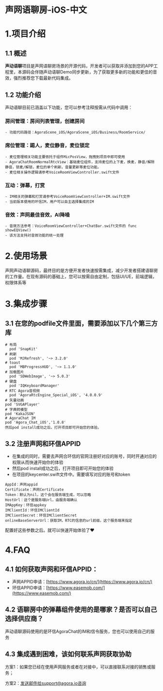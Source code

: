 # 声网语聊房-iOS-中文
# 1.项目介绍
## 1.1 概述
**声动语聊**项目是声网语聊房场景的开源代码，开发者可以获取并添加到您的APP工程里，本源码会伴随声动语聊Demo同步更新，为了获取更多新的功能和更佳的音效，强烈推荐您下载最新代码集成。
## 1.2 功能介绍
声动语聊目前已涵盖以下功能，您可以参考注释按需从代码中调用：
### 房间管理：房间列表管理，创建房间
    - 功能代码路径：AgoraScene_iOS/AgoraScene_iOS/Business/RoomService/
### 席位管理：踢人，麦位静音，麦位锁定
    - 麦位管理相关功能主要依托于组件MicPosView，拖拽到项目中即可使用
    - AgoraChatRoomNormalRtcView：基础麦位组件，支持麦位的上下麦，换麦，静音/解除静音，锁麦/解锁，麦位的单个刷新，音量更新等麦位功能。
    - 麦位相关操作逻辑请参考VoiceRoomViewController.swift文件
### 互动：弹幕，打赏
    - IM相关的弹幕和打赏请参考VoiceRoomViewController+IM.swift文件
    - 当前版本使用的环信IM，用户可以自主选择集成的IM
### 音效：声网最佳音效，AI降噪
    - 音效方法参考：VoiceRoomViewController+ChatBar.swift文件的 func showEQView()
    - 该方法支持对音效功能的统一处理
# 2.使用场景
声网声动语聊源码，最终目的是方便开发者快速按需集成，减少开发者搭建语聊房的工作量。在现有源码的基础上，您可以按需自由定制，包括UI/UE，前端逻辑，权限体系等

# 3.集成步骤
## 3.1 在您的podfile文件里面，需要添加以下几个第三方库
```
# 布局
  pod 'SnapKit'
# 刷新
  pod 'MJRefresh', '~> 3.2.0'
# toast
  pod 'MBProgressHUD', '~> 1.1.0'
# 加载图片
  pod 'SDWebImage', '~> 5.0.3'
# 键盘
  pod 'IQKeyboardManager'
# RTC Agora音视频
  pod 'AgoraRtcEngine_Special_iOS', '4.0.0.9'
# 矢量动画
pod 'SVGAPlayer'
# 字典转模型
pod 'KakaJSON'
# AgoraChat IM
pod 'Agora_Chat_iOS','1.0.8'
然后pod install成功之后，打开项目即可开始您的体验。
```

## 3.2 注册声网和环信APPID
- 在集成的同时，需要去声网合环信的官网注册好对应的账号，同时开通对应的权限从而快速开始你的体验
- 然后pod install成功之后，打开项目即可开始您的体验
- 在项目的keycenter.swift文件中。需要填写对应的账号和token
```
AppId：声网appid
Certificate：声网Certificate
Token：默认为nil，这个会在服务端生成，可以忽略
HostUrl：这个是服务端Url，由服务端确认
IMAppKey：环信appkey
IMClientId：环信IMClientId
IMClientSecret：环信IMClientSecret
onlineBaseServerUrl：获取IM，RTC的信息的url前缀，这个服务端来指定
```
配置好这些参数之后。就可以快速开始体验了♥️


# 4.FAQ

## 4.1 如何获取声网和环信APPID：
- 声网APPID申请：[https://www.agora.io/cn/](https://www.agora.io/cn/)
- 环信APPID申请：[https://www.easemob.com/](https://www.easemob.com/)
## 4.2 语聊房中的弹幕组件使用的是哪家？是否可以自己选择供应商？
声动语聊源码使用的是环信AgoraChat的IM和信令服务，您也可以使用自己的服务

## 4.3 集成遇到困难，该如何联系声网获取协助
方案1：如果您已经在使用声网服务或者在对接中，可以直接联系对接的销售或服务；

方案2：发送邮件给support@agora.io咨询
